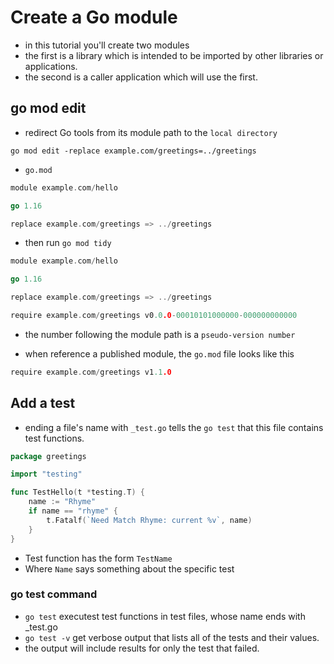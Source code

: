 # Create a Go module

- in this tutorial you'll create two modules
- the first is a library which is intended to be imported by other libraries or applications.
- the second is a caller application which will use the first.


## go mod edit

- redirect Go tools from its module path to the `local directory`

```shell
go mod edit -replace example.com/greetings=../greetings
```

- `go.mod`

```go
module example.com/hello

go 1.16

replace example.com/greetings => ../greetings
```

- then run `go mod tidy`

```go
module example.com/hello

go 1.16

replace example.com/greetings => ../greetings

require example.com/greetings v0.0.0-00010101000000-000000000000
```

-  the number following the module path is a `pseudo-version number`

- when reference a published module, the `go.mod` file looks like this

```go
require example.com/greetings v1.1.0
```

## Add a test

- ending a file's name with `_test.go` tells the `go test` that this file contains test functions.

```go
package greetings

import "testing"

func TestHello(t *testing.T) {
	name := "Rhyme"
	if name == "rhyme" {
		t.Fatalf(`Need Match Rhyme: current %v`, name)
	}
}
```

- Test function has the form `TestName`
- Where `Name` says something about the specific test

### go test command

- `go test` executest test functions in test files, whose name ends with _test.go
- `go test -v` get verbose output that lists all of the tests and their values.
- the output will include results for only the test that failed.
